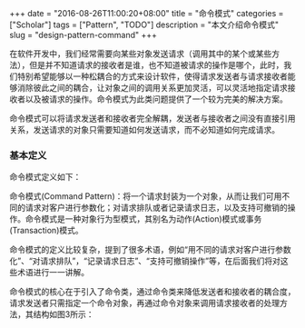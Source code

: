 +++
date = "2016-08-26T11:00:20+08:00"
title = "命令模式"
categories = ["Scholar"]
tags = ["Pattern", "TODO"]
description = "本文介绍命令模式"
slug = "design-pattern-command"
+++

在软件开发中，我们经常需要向某些对象发送请求（调用其中的某个或某些方法），但是并不知道请求的接收者是谁，也不知道被请求的操作是哪个，此时，我们特别希望能够以一种松耦合的方式来设计软件，使得请求发送者与请求接收者能够消除彼此之间的耦合，让对象之间的调用关系更加灵活，可以灵活地指定请求接收者以及被请求的操作。命令模式为此类问题提供了一个较为完美的解决方案。

命令模式可以将请求发送者和接收者完全解耦，发送者与接收者之间没有直接引用关系，发送请求的对象只需要知道如何发送请求，而不必知道如何完成请求。

### 基本定义

命令模式定义如下：

命令模式(Command Pattern)：将一个请求封装为一个对象，从而让我们可用不同的请求对客户进行参数化；对请求排队或者记录请求日志，以及支持可撤销的操作。命令模式是一种对象行为型模式，其别名为动作(Action)模式或事务(Transaction)模式。

命令模式的定义比较复杂，提到了很多术语，例如“用不同的请求对客户进行参数化”、“对请求排队”，“记录请求日志”、“支持可撤销操作”等，在后面我们将对这些术语进行一一讲解。

命令模式的核心在于引入了命令类，通过命令类来降低发送者和接收者的耦合度，请求发送者只需指定一个命令对象，再通过命令对象来调用请求接收者的处理方法，其结构如图3所示：